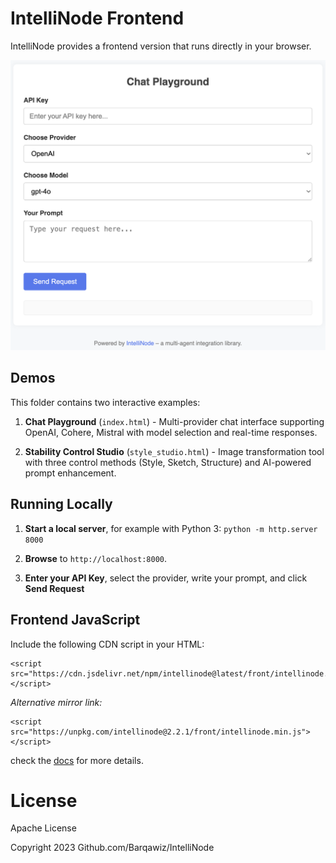 # IntelliNode Frontend

IntelliNode provides a frontend version that runs directly in your browser.

<img src="screenshot.png" alt="IntelliNode Frontend" width="600">

## Demos

This folder contains two interactive examples:

1. **Chat Playground** (`index.html`) - Multi-provider chat interface supporting OpenAI, Cohere, Mistral with model selection and real-time responses.

2. **Stability Control Studio** (`style_studio.html`) - Image transformation tool with three control methods (Style, Sketch, Structure) and AI-powered prompt enhancement.

## Running Locally

1. **Start a local server**, for example with Python 3:
`python -m http.server 8000`

2. **Browse** to `http://localhost:8000`.

3. **Enter your API Key**, select the provider, write your prompt, and click **Send Request** 


## Frontend JavaScript

Include the following CDN script in your HTML:
```
<script src="https://cdn.jsdelivr.net/npm/intellinode@latest/front/intellinode.min.js"></script>
```
*Alternative mirror link:*
```
<script src="https://unpkg.com/intellinode@2.2.1/front/intellinode.min.js"></script>
```

check the [docs](https://docs.intellinode.ai/docs/npm/frontend) for more details.

# License
Apache License

Copyright 2023 Github.com/Barqawiz/IntelliNode
